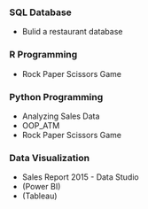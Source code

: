 ### SQL Database
  - Bulid a restaurant database
  
### R Programming
  - Rock Paper Scissors Game
  
### Python Programming
  - Analyzing Sales Data
  - OOP_ATM
  - Rock Paper Scissors Game
  
### Data Visualization
  - Sales Report 2015 - Data Studio
  - (Power BI)
  - (Tableau)
